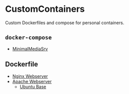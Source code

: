 # CustomContainers
Custom Dockerfiles and compose for personal containers.

## `docker-compose`

- [MinimalMediaSrv]()

## Dockerfile

- [Nginx Webserver]()
- [Apache Webserver]()
    - [Ubuntu Base]()